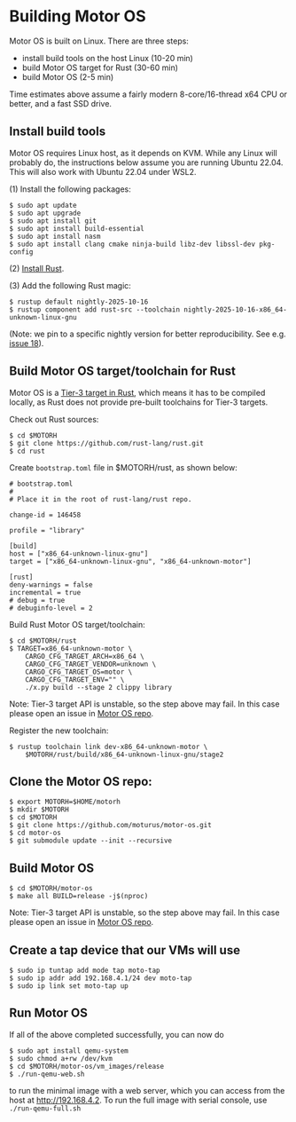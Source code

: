 # Building Motor OS

Motor OS is built on Linux. There are three steps:

* install build tools on the host Linux (10-20 min)
* build Motor OS target for Rust (30-60 min)
* build Motor OS (2-5 min)

Time estimates above assume a fairly modern 8-core/16-thread x64 CPU
or better, and a fast SSD drive.

## Install build tools

Motor OS requires Linux host, as it depends on KVM. While any
Linux will probably do, the instructions below assume you are
running Ubuntu 22.04. This will also work with Ubuntu 22.04 under WSL2.

(1) Install the following packages:

```
$ sudo apt update
$ sudo apt upgrade
$ sudo apt install git
$ sudo apt install build-essential
$ sudo apt install nasm
$ sudo apt install clang cmake ninja-build libz-dev libssl-dev pkg-config
```

(2) [Install Rust](https://www.rust-lang.org/tools/install).

(3) Add the following Rust magic:

```
$ rustup default nightly-2025-10-16
$ rustup component add rust-src --toolchain nightly-2025-10-16-x86_64-unknown-linux-gnu
```

(Note: we pin to a specific nightly version for better reproducibility.
See e.g. [issue 18](https://github.com/moturus/motor-os/issues/18)).

## Build Motor OS target/toolchain for Rust

Motor OS is a [Tier-3 target in Rust](https://doc.rust-lang.org/nightly/rustc/platform-support/motor.html),
which means it has to be compiled locally, as Rust does not provide
pre-built toolchains for Tier-3 targets.

Check out Rust sources:

```
$ cd $MOTORH
$ git clone https://github.com/rust-lang/rust.git
$ cd rust
```

Create `bootstrap.toml` file in $MOTORH/rust, as shown below:

```
# bootstrap.toml
#
# Place it in the root of rust-lang/rust repo.

change-id = 146458

profile = "library"

[build]
host = ["x86_64-unknown-linux-gnu"]
target = ["x86_64-unknown-linux-gnu", "x86_64-unknown-motor"]

[rust]
deny-warnings = false
incremental = true
# debug = true
# debuginfo-level = 2
```

Build Rust Motor OS target/toolchain:

```
$ cd $MOTORH/rust
$ TARGET=x86_64-unknown-motor \
    CARGO_CFG_TARGET_ARCH=x86_64 \
    CARGO_CFG_TARGET_VENDOR=unknown \
    CARGO_CFG_TARGET_OS=motor \
    CARGO_CFG_TARGET_ENV="" \
    ./x.py build --stage 2 clippy library
```
Note: Tier-3 target API is unstable, so the step above may fail. In this case
please open an issue in [Motor OS repo](https://github.com/moturus/motor-os).

Register the new toolchain:

```
$ rustup toolchain link dev-x86_64-unknown-motor \
    $MOTORH/rust/build/x86_64-unknown-linux-gnu/stage2
```

## Clone the Motor OS repo:

```
$ export MOTORH=$HOME/motorh
$ mkdir $MOTORH
$ cd $MOTORH
$ git clone https://github.com/moturus/motor-os.git
$ cd motor-os
$ git submodule update --init --recursive
```


## Build Motor OS

```
$ cd $MOTORH/motor-os
$ make all BUILD=release -j$(nproc)
```

Note: Tier-3 target API is unstable, so the step above may fail. In this case
please open an issue in [Motor OS repo](https://github.com/moturus/motor-os).

## Create a tap device that our VMs will use

```
$ sudo ip tuntap add mode tap moto-tap
$ sudo ip addr add 192.168.4.1/24 dev moto-tap
$ sudo ip link set moto-tap up
```

## Run Motor OS

If all of the above completed successfully, you can now do

```
$ sudo apt install qemu-system
$ sudo chmod a+rw /dev/kvm
$ cd $MOTORH/motor-os/vm_images/release
$ ./run-qemu-web.sh
```

to run the minimal image with a web server, which you can access from the host at http://192.168.4.2. To run the full image
with serial console, use ```./run-qemu-full.sh```
